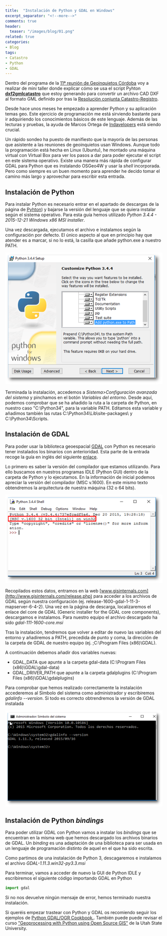 ```yaml
---
title:  "Instalación de Python y GDAL en Windows"
excerpt_separator: "<!--more-->"
comments: true
header:
  teaser: "/images/blog/01.png"
related: true
categories: 
- Blog
tags:
- Catastro
- Python
- GDAL
---
```


Dentro del programa de la [11ª reunión de Geoinquietos Córdoba](http://wiki.osgeo.org/wiki/Reuni%C3%B3n_11_Geoinquietos_C%C3%B3rdoba) voy a realizar de mini taller donde explicar cómo se usa el script Pyhton [**dxf2gmlcatastro**](https://github.com/sigdeletras/dxf2gmlcatastro) que estoy generando para convertir un archivo CAD DXF al formato GML definido por tras la [Resolución conjunta Catastro-Registro](http://www.catastro.minhap.es/documentos/formatos_intercambio/Formato%20GML%20parcela%20catastral.pdf).

<!--more-->

Desde hace unos meses he empezado a aprender Python y su aplicación temas geo. Este ejercicio de programación me está sirviendo bastante para ir adquiriendo los conocimientos básicos de este lenguaje. Además de las lecturas y pruebas, la ayuda de Marcos Ortega de [Indavelopers](http://www.indavelopers.com/) está siendo crucial.

Un rápido sondeo ha puesto de manifiesto que la mayoría de las personas que asistente a las reuniones de geoinquietos usan Windows. Aunque todo la programación está hecha en Linux (Ubuntu), he montado una máquina virtual con Virtual Box para ver los pasos a dar para poder ejecutar el script en este sistema operativo. Existe una manera más rápida de configurar GDAL para Python que es instalando OSGeo4W y usar la _shell_ incorporada. Pero como siempre es un buen momento para aprender he decido tomar el camino más largo y aprovechar para escribir esta entrada.

## Instalación de Python

Para instalar Python es necesario entrar en el apartado de descargas de la página de [Pyhton](https://www.python.org/downloads/windows/)) y bajarse la versión del lenguaje que se quiera instalar según el sistema operativo. Para esta guía hemos utilizado _Python 3.4.4 - 2015-12-21 Windows x86 MSI installer_.

Una vez descargada, ejecutamos el archivo e instalamos según la configuración por defecto. El único aspecto al que en principio hay que atender es a marcar, si no lo está, la casilla que añade python.exe a nuestro PATH.

![](/images/blog/01.png)

Terminada la instalación, accedemos a _Sistema>Configuración avanzada del sistema_ y pinchamos en el botón _Variables del entorno_. Desde aquí, podemos comprobar que se ha añadido la ruta a la carpeta de Python, en nuestro caso "C:\Python34", para la variable PATH. Editamos esta variable y añadimos también las rutas C:\Python34\Lib\site-packages\ y C:\Python34\Scripts.

## Instalación de GDAL

Para poder usar la biblioteca geoespacial [GDAL](https://es.wikipedia.org/wiki/GDAL) con Python es necesario tener instalados los binarios con anterioridad. Esta parte de la entrada recoge la guía en inglés del siguiente [enlace](http://sandbox.idre.ucla.edu/sandbox/tutorials/installing-gdal-for-windows).

Lo primero es saber la versión del compilador que estamos utilizando. Para ello buscamos en nuestros programas IDLE (Python GUI) dentro de la carpeta de Python y lo ejecutamos. En la información de inicial podemos apreciar la versión del compilador (MSC v.1600). En este mismo texto obtendremos la arquitectura de nuestra máquina (32 o 64 bits).

![](/images/blog/02_ilde.png)

Recopilados estos datos, entramos en la web [www.gisinternals.com](http://www.gisinternals.com/release.php) para acceder a los archivos de GDAL según nuestra configuración (ej. release-1600-gdal-1-11-3-mapserver-6-4-2). Una vez en la página de descarga, localizaremos el enlace del core de GDAL (Generic installer for the GDAL core components), descargamos e instalamos. Para nuestro equipo el archivo descargado ha sido _gdal-111-1600-core.msi_

Tras la instalación, tendremos que volver a editar de nuevo las variables del entorno y añadiremos a PATH, precedida de punto y coma, la dirección de la carpeta de GDAL de nuestro equipo (ej. ;C:\Program Files (x86)\GDAL).

A continuación debemos añadir dos variables nuevas:

*   GDAL_DATA que apunte a la carpeta gdal-data (C:\Program Files (x86)\GDAL\gdal-data)
*   GDAL_DRIVER_PATH que apunte a la carpeta gdalplugins (C:\Program Files (x86)\GDAL\gdalplugins)

Para comprobar que hemos realizado correctamente la instalación accederemos al Símbolo del sistema como administrador y escribiremos _gdalinfo --version_. Si todo es correcto obtrendremos la versión de GDAL instalada

![](/images/blog/03_gdalinfo.png)

## Instalación de Python _bindings_

Para poder utilizar GDAL con Python vamos a instalar los _bindings_ que se encuentran en la misma web que hemos descargado los archivos binarios de GDAL. Un _binding_ es una adaptación de una biblioteca para ser usada en un lenguaje de programación distinto de aquel en el que ha sido escrita.

Como partimos de una instalación de Python 3, descagaremos e instalamos el archivo _GDAL-1.11.3.win32-py3.3.msi_

Para terminar, vamos a acceder de nuevo la GUI de Python IDLE y escribiremos el siguiente código importando GDAL en Python

```python
import gdal

```

Si no nos devuelve ningún mensaje de error, hemos terminado nuestra instalación.

Si queréis empezar trastear con Python y GDAL os recomiendo seguir los ejemplos de [Python GDAL/OGR Cookbook.](https://pcjericks.github.io/py-gdalogr-cookbook/index.html). También puede puede revisar el curso ["Geoprocessing with Python using Open Source GIS"](http://www.gis.usu.edu/%7Echrisg/python) de la Utah State University.
        
